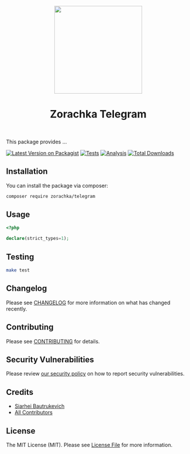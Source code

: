 <p align="center">
    <a href="https://github.com/zorachka" target="_blank">
        <img src="https://avatars0.githubusercontent.com/u/86768962" height="240px">
    </a>
    <h1 align="center">Zorachka Telegram</h1>
    <br>
</p>

This package provides ...

[![Latest Version on Packagist](https://img.shields.io/packagist/v/zorachka/telegram.svg?style=flat-square)](https://packagist.org/packages/zorachka/telegram)
[![Tests](https://github.com/zorachka/telegram/actions/workflows/test.yml/badge.svg?branch=main)](https://github.com/zorachka/telegram/actions/workflows/run-tests.yml)
[![Analysis](https://github.com/zorachka/telegram/actions/workflows/analyze.yml/badge.svg?branch=main)](https://github.com/zorachka/telegram/actions/workflows/run-tests.yml)
[![Total Downloads](https://img.shields.io/packagist/dt/zorachka/telegram.svg?style=flat-square)](https://packagist.org/packages/zorachka/telegram)
## Installation

You can install the package via composer:

```bash
composer require zorachka/telegram
```

## Usage

```php
<?php

declare(strict_types=1);

```

## Testing

```bash
make test
```

## Changelog

Please see [CHANGELOG](CHANGELOG.md) for more information on what has changed recently.

## Contributing

Please see [CONTRIBUTING](.github/CONTRIBUTING.md) for details.

## Security Vulnerabilities

Please review [our security policy](../../security/policy) on how to report security vulnerabilities.

## Credits

- [Siarhei Bautrukevich](https://github.com/bautrukevich)
- [All Contributors](../../contributors)

## License

The MIT License (MIT). Please see [License File](LICENSE.md) for more information.
